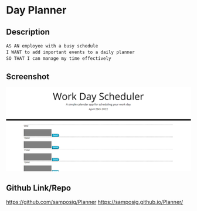 # Day Planner

## Description

```md
AS AN employee with a busy schedule
I WANT to add important events to a daily planner
SO THAT I can manage my time effectively
```

## Screenshot
![alt text](Screenshot.png "Description goes here")

## Github Link/Repo
https://github.com/samposig/Planner
https://samposig.github.io/Planner/

